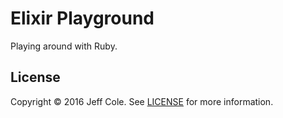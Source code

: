 # Elixir Playground

Playing around with Ruby.

## License

Copyright © 2016 Jeff Cole. See [LICENSE](LICENSE) for more information.
